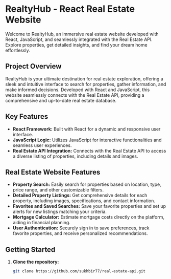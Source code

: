 # RealtyHub - React Real Estate Website

Welcome to RealtyHub, an immersive real estate website developed with React, JavaScript, and seamlessly integrated with the Real Estate API. Explore properties, get detailed insights, and find your dream home effortlessly.

## Project Overview

RealtyHub is your ultimate destination for real estate exploration, offering a sleek and intuitive interface to search for properties, gather information, and make informed decisions. Developed with React and JavaScript, this website seamlessly connects with the Real Estate API, providing a comprehensive and up-to-date real estate database.

## Key Features

- **React Framework:** Built with React for a dynamic and responsive user interface.
- **JavaScript Logic:** Utilizes JavaScript for interactive functionalities and seamless user experiences.
- **Real Estate API Integration:** Connects with the Real Estate API to access a diverse listing of properties, including details and images.

## Real Estate Website Features

- **Property Search:** Easily search for properties based on location, type, price range, and other customizable filters.
- **Detailed Property Listings:** Get comprehensive details for each property, including images, specifications, and contact information.
- **Favorites and Saved Searches:** Save your favorite properties and set up alerts for new listings matching your criteria.
- **Mortgage Calculator:** Estimate mortgage costs directly on the platform, aiding in financial planning.
- **User Authentication:** Securely sign in to save preferences, track favorite properties, and receive personalized recommendations.

## Getting Started

1. **Clone the repository:**

   ```bash
   git clone https://github.com/sukhbir77/real-estate-api.git
